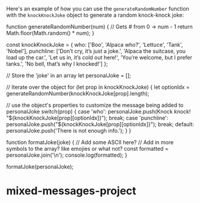 Here's an example of how you can use the `generateRandomNumber` function with the `knockKnockJoke` object to generate a random knock-knock joke:

function generateRandomNumber(num) { // Gets # from 0 -> num - 1 return Math.floor(Math.random() * num); }

const knockKnockJoke = { who: ['Boo', 'Alpaca who?', 'Lettuce', 'Tank', 'Nobel'], punchline: ['Don’t cry, it’s just a joke.', 'Alpaca the suitcase, you load up the car.', 'Let us in, it’s cold out here!', 'You’re welcome, but I prefer tanks.', 'No bell, that’s why I knocked!'] };

// Store the 'joke' in an array let personalJoke = [];

// Iterate over the object for (let prop in knockKnockJoke) { let optionIdx = generateRandomNumber(knockKnockJoke[prop].length);

// use the object's properties to customize the message being added to personalJoke switch(prop) { case 'who': personalJoke.push(Knock knock! "${knockKnockJoke[prop][optionIdx]}"); break; case 'punchline': personalJoke.push("${knockKnockJoke[prop][optionIdx]}"); break; default: personalJoke.push('There is not enough info.'); } }

function formatJoke(joke) { // Add some ASCII here? // Add in more symbols to the array? like emojies or what not? const formatted = personalJoke.join('\n'); console.log(formatted); }

formatJoke(personalJoke);


# mixed-messages-project
